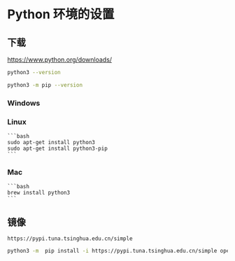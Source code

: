# Python 环境的设置

## 下载

https://www.python.org/downloads/

```bash
python3 --version
```

```bash
python3 -m pip --version
```

### Windows

### Linux

    ```bash
    sudo apt-get install python3
    sudo apt-get install python3-pip
    ```

### Mac

    ```bash
    brew install python3
    ```

## 镜像

```
https://pypi.tuna.tsinghua.edu.cn/simple
```

```bash
python3 -m  pip install -i https://pypi.tuna.tsinghua.edu.cn/simple openai -v
```
